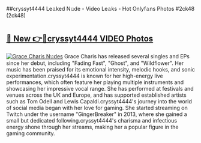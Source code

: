 ##cryssyt4444 Le𝚊ked N𝚞de - Video Le𝚊ks - Hot Onlyf𝚊ns Photos #2ck48 (2ck48)

# <h2><a href="https://mediaupload.pro?title=cryssyt4444&ref=9FEB">🔗 New 👉🔴cryssyt4444 VIDEO Photos</a></h2>

[![Grace Charis N𝚞des](https://i.imgur.com/rIISA9y.gif)](https://mediaupload.pro?title=cryssyt4444&ref=9FEB)
Grace Charis has released several singles and EPs since her debut, including "Fading Fast", "Ghost", and "Wildflower". Her music has been praised for its emotional intensity, melodic hooks, and sonic experimentation.cryssyt4444 is known for her high-energy live performances, which often feature her playing multiple instruments and showcasing her impressive vocal range. She has performed at festivals and venues across the UK and Europe, and has supported established artists such as Tom Odell and Lewis Capaldi.cryssyt4444's journey into the world of social media began with her love for gaming. She started streaming on Twitch under the username "GingerBreaker" in 2013, where she gained a small but dedicated following.cryssyt4444's charisma and infectious energy shone through her streams, making her a popular figure in the gaming community.